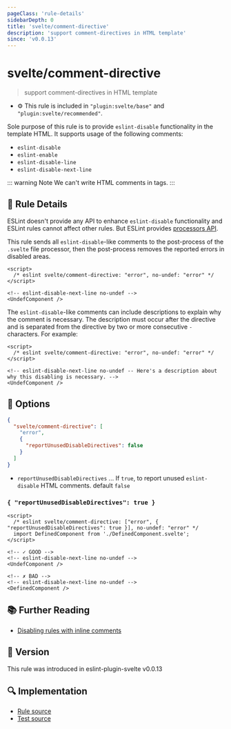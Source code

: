```yaml
---
pageClass: 'rule-details'
sidebarDepth: 0
title: 'svelte/comment-directive'
description: 'support comment-directives in HTML template'
since: 'v0.0.13'
---
```


# svelte/comment-directive

> support comment-directives in HTML template

- :gear: This rule is included in `"plugin:svelte/base"` and `"plugin:svelte/recommended"`.

Sole purpose of this rule is to provide `eslint-disable` functionality in the template HTML.
It supports usage of the following comments:

- `eslint-disable`
- `eslint-enable`
- `eslint-disable-line`
- `eslint-disable-next-line`

::: warning Note
We can't write HTML comments in tags.
:::

## :book: Rule Details

ESLint doesn't provide any API to enhance `eslint-disable` functionality and ESLint rules cannot affect other rules. But ESLint provides [processors API](https://eslint.org/docs/developer-guide/working-with-plugins#processors-in-plugins).

This rule sends all `eslint-disable`-like comments to the post-process of the `.svelte` file processor, then the post-process removes the reported errors in disabled areas.

<ESLintCodeBlock>

<!--eslint-skip-->

```svelte
<script>
  /* eslint svelte/comment-directive: "error", no-undef: "error" */
</script>

<!-- eslint-disable-next-line no-undef -->
<UndefComponent />
```

</ESLintCodeBlock>

The `eslint-disable`-like comments can include descriptions to explain why the comment is necessary. The description must occur after the directive and is separated from the directive by two or more consecutive `-` characters. For example:

<ESLintCodeBlock>

<!--eslint-skip-->

```svelte
<script>
  /* eslint svelte/comment-directive: "error", no-undef: "error" */
</script>

<!-- eslint-disable-next-line no-undef -- Here's a description about why this disabling is necessary. -->
<UndefComponent />
```

</ESLintCodeBlock>

## :wrench: Options

```json
{
  "svelte/comment-directive": [
    "error",
    {
      "reportUnusedDisableDirectives": false
    }
  ]
}
```

- `reportUnusedDisableDirectives` ... If `true`, to report unused `eslint-disable` HTML comments. default `false`

### `{ "reportUnusedDisableDirectives": true }`

<ESLintCodeBlock>

<!--eslint-skip-->

```svelte
<script>
  /* eslint svelte/comment-directive: ["error", { "reportUnusedDisableDirectives": true }], no-undef: "error" */
  import DefinedComponent from './DefinedComponent.svelte';
</script>

<!-- ✓ GOOD -->
<!-- eslint-disable-next-line no-undef -->
<UndefComponent />

<!-- ✗ BAD -->
<!-- eslint-disable-next-line no-undef -->
<DefinedComponent />
```

</ESLintCodeBlock>

## :books: Further Reading

- [Disabling rules with inline comments]

[disabling rules with inline comments]: https://eslint.org/docs/user-guide/configuring#disabling-rules-with-inline-comments

## :rocket: Version

This rule was introduced in eslint-plugin-svelte v0.0.13

## :mag: Implementation

- [Rule source](https://github.com/sveltejs/eslint-plugin-svelte/blob/main/src/rules/comment-directive.ts)
- [Test source](https://github.com/sveltejs/eslint-plugin-svelte/blob/main/tests/src/rules/comment-directive.ts)
